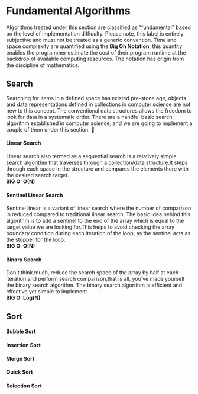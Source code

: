 # Fundamental Algorithms
Algorithms treated under this section are classified as "fundamental" based on the level of implementation 
difficulty. Please note, this label is entirely subjective and must not be treated as a generic convention. 
Time and space complexity are quantified using the **Big Oh Notation**, this quantity enables the programmer 
estimate the cost of their program runtime at the backdrop of available computing resources.
The notation has origin from the discipline of mathematics.
## Search
Searching for items in a defined space has existed pre-stone age, objects and data representations defined in collections
in computer science are not new to this concept. The conventional data structures allows the freedom to look for data in 
a systematic order. There are a handful basic search algorithm established in computer science, and we are going to implement
a couple of them under this section. :hamster:
#### Linear Search
Linear search also termed as a sequential search is a relatively simple search algorithm that traverses through a 
collection/data structure.It steps through each space in the structure and compares the elements there with the desired search target.  
**BIG O: O(N)**  

#### Sentinel Linear Search
Sentinel linear is a variant of linear search where the number of comparison in reduced compared to 
traditional linear search. The basic idea behind this algorithm is to add a sentinel to the end of 
the array which is equal to the target value we are looking for.This helps to avoid checking the array
boundary condition during each iteration of the loop, as the sentinel acts as the stopper for the loop.  
**BIG O: O(N)**  

#### Binary Search
Don't think much, reduce the search space of the array by half at each iteration and perform
search comparison,that is all, you've made yourself the binary search algorithm.
The binary search algorithm is efficient and effective yet simple to implement.  
**BIG O: Log(N)**  

## Sort
#### Bubble Sort

#### Insertion Sort
#### Merge Sort
#### Quick Sort
#### Selection Sort
